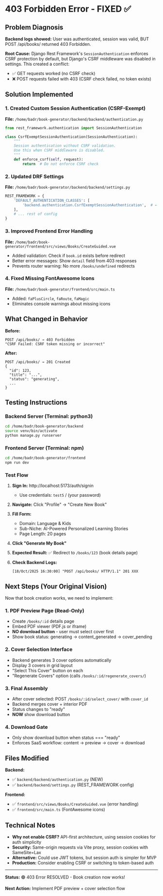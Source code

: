 # 403 Forbidden Error - FIXED ✅

## Problem Diagnosis
**Backend logs showed:** User was authenticated, session was valid, BUT POST /api/books/ returned 403 Forbidden.

**Root Cause:** Django Rest Framework's `SessionAuthentication` enforces CSRF protection by default, but Django's CSRF middleware was disabled in settings. This created a conflict:
- ✅ GET requests worked (no CSRF check)
- ❌ POST requests failed with 403 (CSRF check failed, no token exists)

## Solution Implemented

### 1. Created Custom Session Authentication (CSRF-Exempt)
**File:** `/home/badr/book-generator/backend/backend/authentication.py`
```python
from rest_framework.authentication import SessionAuthentication

class CsrfExemptSessionAuthentication(SessionAuthentication):
    """
    Session authentication without CSRF validation.
    Use this when CSRF middleware is disabled.
    """
    def enforce_csrf(self, request):
        return  # Do not enforce CSRF check
```

### 2. Updated DRF Settings
**File:** `/home/badr/book-generator/backend/backend/settings.py`
```python
REST_FRAMEWORK = {
    'DEFAULT_AUTHENTICATION_CLASSES': [
        'backend.authentication.CsrfExemptSessionAuthentication',  # ← CHANGED
    ],
    # ... rest of config
}
```

### 3. Improved Frontend Error Handling
**File:** `/home/badr/book-generator/frontend/src/views/Books/CreateGuided.vue`
- Added validation: Check if `book.id` exists before redirect
- Better error messages: Show `detail` field from 403 responses
- Prevents router warning: No more `/books/undefined` redirects

### 4. Fixed Missing FontAwesome Icons
**File:** `/home/badr/book-generator/frontend/src/main.ts`
- Added: `faPlusCircle`, `faRoute`, `faMagic`
- Eliminates console warnings about missing icons

## What Changed in Behavior

**Before:**
```
POST /api/books/ → 403 Forbidden
"CSRF Failed: CSRF token missing or incorrect"
```

**After:**
```
POST /api/books/ → 201 Created
{
  "id": 123,
  "title": "...",
  "status": "generating",
  ...
}
```

## Testing Instructions

### Backend Server (Terminal: python3)
```bash
cd /home/badr/book-generator/backend
source venv/bin/activate
python manage.py runserver
```

### Frontend Server (Terminal: npm)
```bash
cd /home/badr/book-generator/frontend
npm run dev
```

### Test Flow
1. **Sign In:** http://localhost:5173/auth/signin
   - Use credentials: `test5` / (your password)
   
2. **Navigate:** Click "Profile" → "Create New Book"
   
3. **Fill Form:**
   - Domain: Language & Kids
   - Sub-Niche: AI-Powered Personalized Learning Stories
   - Page Length: 20 pages
   
4. **Click "Generate My Book"**
   
5. **Expected Result:** ✅ Redirect to `/books/123` (book details page)

6. **Check Backend Logs:**
   ```
   [18/Oct/2025 16:30:00] "POST /api/books/ HTTP/1.1" 201 XXX
   ```

## Next Steps (Your Original Vision)

Now that book creation works, we need to implement:

### 1. PDF Preview Page (Read-Only)
- Create `/books/:id` details page
- Embed PDF viewer (PDF.js or iframe)
- **NO download button** - user must select cover first
- Show book status: generating → content_generated → cover_pending

### 2. Cover Selection Interface
- Backend generates 3 cover options automatically
- Display 3 covers in grid layout
- "Select This Cover" button on each
- "Regenerate Covers" option (calls `/books/:id/regenerate_covers/`)

### 3. Final Assembly
- After cover selected: POST `/books/:id/select_cover/` with `cover_id`
- Backend merges cover + interior PDF
- Status changes to "ready"
- **NOW** show download button

### 4. Download Gate
- Only show download button when status === "ready"
- Enforces SaaS workflow: content → preview → cover → download

## Files Modified

**Backend:**
- ✅ `backend/backend/authentication.py` (NEW)
- ✅ `backend/backend/settings.py` (REST_FRAMEWORK config)

**Frontend:**
- ✅ `frontend/src/views/Books/CreateGuided.vue` (error handling)
- ✅ `frontend/src/main.ts` (FontAwesome icons)

## Technical Notes

- **Why not enable CSRF?** API-first architecture, using session cookies for auth simplicity
- **Security:** Same-origin requests via Vite proxy, session cookies with SameSite=Lax
- **Alternative:** Could use JWT tokens, but session auth is simpler for MVP
- **Production:** Consider enabling CSRF or switching to token-based auth

---

**Status:** 🟢 403 Error RESOLVED - Book creation now works!

**Next Action:** Implement PDF preview + cover selection flow
